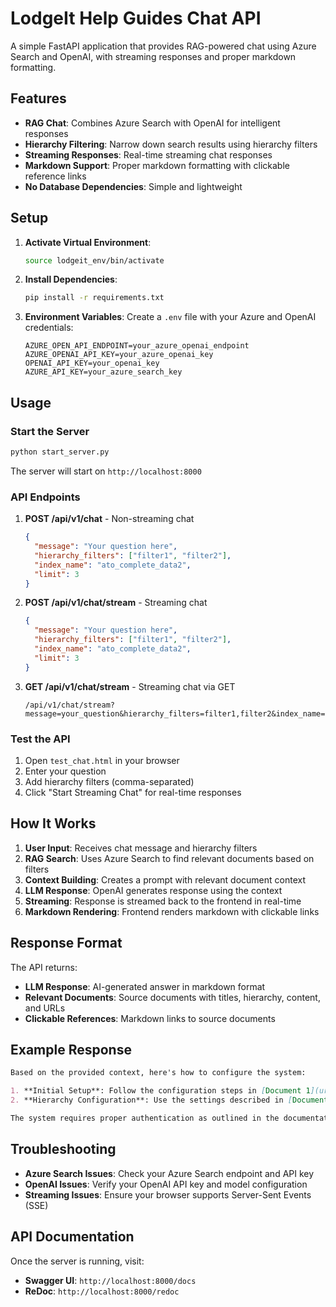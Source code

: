 # LodgeIt Help Guides Chat API

A simple FastAPI application that provides RAG-powered chat using Azure Search and OpenAI, with streaming responses and proper markdown formatting.

## Features

- **RAG Chat**: Combines Azure Search with OpenAI for intelligent responses
- **Hierarchy Filtering**: Narrow down search results using hierarchy filters
- **Streaming Responses**: Real-time streaming chat responses
- **Markdown Support**: Proper markdown formatting with clickable reference links
- **No Database Dependencies**: Simple and lightweight

## Setup

1. **Activate Virtual Environment**:
   ```bash
   source lodgeit_env/bin/activate
   ```

2. **Install Dependencies**:
   ```bash
   pip install -r requirements.txt
   ```

3. **Environment Variables**:
   Create a `.env` file with your Azure and OpenAI credentials:
   ```env
   AZURE_OPEN_API_ENDPOINT=your_azure_openai_endpoint
   AZURE_OPENAI_API_KEY=your_azure_openai_key
   OPENAI_API_KEY=your_openai_key
   AZURE_API_KEY=your_azure_search_key
   ```

## Usage

### Start the Server
```bash
python start_server.py
```

The server will start on `http://localhost:8000`

### API Endpoints

1. **POST /api/v1/chat** - Non-streaming chat
   ```json
   {
     "message": "Your question here",
     "hierarchy_filters": ["filter1", "filter2"],
     "index_name": "ato_complete_data2",
     "limit": 3
   }
   ```

2. **POST /api/v1/chat/stream** - Streaming chat
   ```json
   {
     "message": "Your question here",
     "hierarchy_filters": ["filter1", "filter2"],
     "index_name": "ato_complete_data2",
     "limit": 3
   }
   ```

3. **GET /api/v1/chat/stream** - Streaming chat via GET
   ```
   /api/v1/chat/stream?message=your_question&hierarchy_filters=filter1,filter2&index_name=ato_complete_data2&limit=3
   ```

### Test the API

1. Open `test_chat.html` in your browser
2. Enter your question
3. Add hierarchy filters (comma-separated)
4. Click "Start Streaming Chat" for real-time responses

## How It Works

1. **User Input**: Receives chat message and hierarchy filters
2. **RAG Search**: Uses Azure Search to find relevant documents based on filters
3. **Context Building**: Creates a prompt with relevant document context
4. **LLM Response**: OpenAI generates response using the context
5. **Streaming**: Response is streamed back to the frontend in real-time
6. **Markdown Rendering**: Frontend renders markdown with clickable links

## Response Format

The API returns:
- **LLM Response**: AI-generated answer in markdown format
- **Relevant Documents**: Source documents with titles, hierarchy, content, and URLs
- **Clickable References**: Markdown links to source documents

## Example Response

```markdown
Based on the provided context, here's how to configure the system:

1. **Initial Setup**: Follow the configuration steps in [Document 1](url1)
2. **Hierarchy Configuration**: Use the settings described in [Document 2](url2)

The system requires proper authentication as outlined in the documentation.
```

## Troubleshooting

- **Azure Search Issues**: Check your Azure Search endpoint and API key
- **OpenAI Issues**: Verify your OpenAI API key and model configuration
- **Streaming Issues**: Ensure your browser supports Server-Sent Events (SSE)

## API Documentation

Once the server is running, visit:
- **Swagger UI**: `http://localhost:8000/docs`
- **ReDoc**: `http://localhost:8000/redoc`
